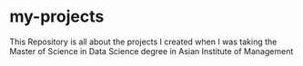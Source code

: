 # my-projects
This Repository is all about the projects I created when I was taking the Master of Science in Data Science degree in Asian Institute of Management
